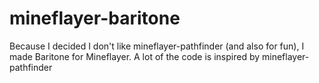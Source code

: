 # mineflayer-baritone

Because I decided I don't like mineflayer-pathfinder (and also for fun), I made Baritone for Mineflayer. A lot of the code is inspired by mineflayer-pathfinder
